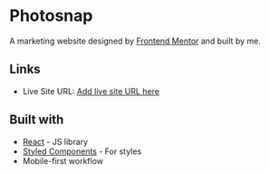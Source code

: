 
# Photosnap 

A marketing website designed by [Frontend Mentor](https://www.frontendmentor.io/home) and built by me. 


## Links

- Live Site URL: [Add live site URL here](https://your-live-site-url.com)


## Built with

- [React](https://reactjs.org/) - JS library
- [Styled Components](https://styled-components.com/) - For styles
- Mobile-first workflow
